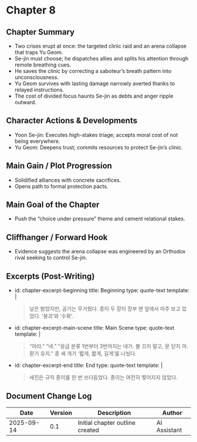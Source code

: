 # Chapter 8

## Chapter Summary
- Two crises erupt at once: the targeted clinic raid and an arena collapse that traps Yu Geom.
- Se-jin must choose; he dispatches allies and splits his attention through remote breathing cues.
- He saves the clinic by correcting a saboteur’s breath pattern into unconsciousness.
- Yu Geom survives with lasting damage narrowly averted thanks to relayed instructions.
- The cost of divided focus haunts Se-jin as debts and anger ripple outward.

## Character Actions & Developments
- Yoon Se-jin: Executes high-stakes triage; accepts moral cost of not being everywhere.
- Yu Geom: Deepens trust; commits resources to protect Se-jin’s clinic.

## Main Gain / Plot Progression
- Solidified alliances with concrete sacrifices.
- Opens path to formal protection pacts.

## Main Goal of the Chapter
- Push the “choice under pressure” theme and cement relational stakes.

## Cliffhanger / Forward Hook
- Evidence suggests the arena collapse was engineered by an Orthodox rival seeking to control Se-jin.

## Excerpts (Post-Writing)
- id: chapter-excerpt-beginning
  title: Beginning
  type: quote-text
  template: |
    > 날은 밝았지만, 공기는 무거웠다. 종이 두 장이 장부 맨 앞에서 마주 보고 있었다. ‘붕괴’와 ‘수확’.
- id: chapter-excerpt-main-scene
  title: Main Scene
  type: quote-text
  template: |
    > “아라.” “네.” “응급 분류 1번부터 3번까지는 네가. 불 끄지 말고, 문 닫지 마. 환기 유지.” 종 세 개가 ‘짧게, 짧게, 길게’를 나눴다.
- id: chapter-excerpt-end
  title: End
  type: quote-text
  template: |
    > 세진은 규칙 종이를 한 번 쓰다듬었다. 종이는 여전히 찢어지지 않았다.

## Document Change Log
| Date       | Version | Description                     | Author       |
|------------|---------|---------------------------------|--------------|
| 2025-09-14 | 0.1     | Initial chapter outline created | AI Assistant |
